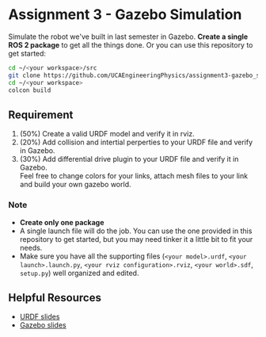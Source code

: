 # Assignment 3 - Gazebo Simulation
Simulate the robot we've built in last semester in Gazebo. **Create a single ROS 2 package** to get all the things done. Or you can use this repository to get started:
```bash
cd ~/<your workspace>/src
git clone https://github.com/UCAEngineeringPhysics/assignment3-gazebo_simulation-<your github username>.git
cd ~/<your workspace>
colcon build
```

## Requirement
1. (50%) Create a valid URDF model and verify it in rviz.
2. (20%) Add collision and intertial perperties to your URDF file and verify in Gazebo.
3. (30%) Add differential drive plugin to your URDF file and verify it in Gazebo.  
Feel free to change colors for your links, attach mesh files to your link and build your own gazebo world.

### Note
- **Create only one package**
- A single launch file will do the job. You can use the one provided in this repository to get started, but you may need tinker it a little bit to fit your needs.
- Make sure you have all the supporting files (`<your model>.urdf`, `<your launch>.launch.py`, `<your rviz configuration>.rviz`, `<your world>.sdf`, `setup.py`) well organized and edited.

## Helpful Resources
- [URDF slides](https://drive.google.com/file/d/1DXEDGwWpaFWe_Xzx93hXRPVSj-GOh14P/view?usp=sharing)
- [Gazebo slides](https://drive.google.com/file/d/1aXFFRoTvQ1D2q7GJwJWFAl5qPwVjJcl6/view?usp=sharing)
